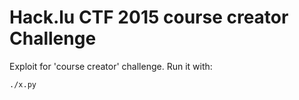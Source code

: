 Hack.lu CTF 2015 course creator Challenge
=======================================

Exploit for 'course creator' challenge.
Run it with:
```
./x.py
```
